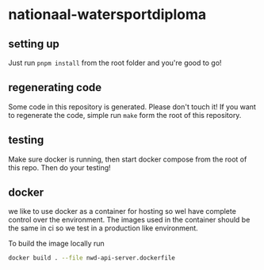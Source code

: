 # nationaal-watersportdiploma

## setting up

Just run `pnpm install` from the root folder and you're good to go!

## regenerating code

Some code in this repository is generated. Please don't touch it! If you want to regenerate the
code, simple run `make` form the root of this repository.

## testing

Make sure docker is running, then start docker compose from the root of this repo. Then do your testing!

## docker

we like to use docker as a container for hosting so wel have complete control over the environment. The images used in the container should be the same in ci so we test in a production like environment.

To build the image locally run

```sh
docker build . --file nwd-api-server.dockerfile
```

